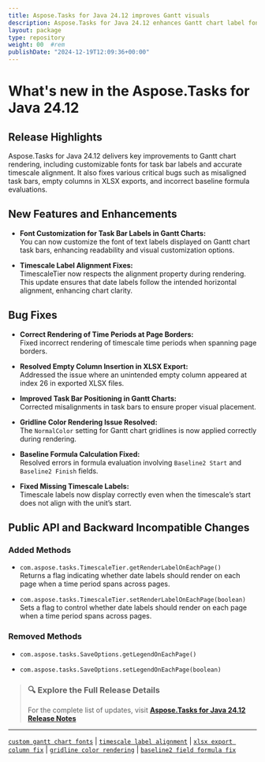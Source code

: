 ```yaml
---
title: Aspose.Tasks for Java 24.12 improves Gantt visuals
description: Aspose.Tasks for Java 24.12 enhances Gantt chart label fonts and fixes issues in XLSX export, timescale rendering, and baseline formula calculations.
layout: package
type: repository
weight: 00	#rem
publishDate: "2024-12-19T12:09:36+00:00"
---
```



# What's new in the Aspose.Tasks for Java 24.12

## Release Highlights

Aspose.Tasks for Java 24.12 delivers key improvements to Gantt chart rendering, including customizable fonts for task bar labels and accurate timescale alignment. It also fixes various critical bugs such as misaligned task bars, empty columns in XLSX exports, and incorrect baseline formula evaluations.

## New Features and Enhancements

- **Font Customization for Task Bar Labels in Gantt Charts:**  
  You can now customize the font of text labels displayed on Gantt chart task bars, enhancing readability and visual customization options.

- **Timescale Label Alignment Fixes:**  
  TimescaleTier now respects the alignment property during rendering. This update ensures that date labels follow the intended horizontal alignment, enhancing chart clarity.

## Bug Fixes

- **Correct Rendering of Time Periods at Page Borders:**  
  Fixed incorrect rendering of timescale time periods when spanning page borders.

- **Resolved Empty Column Insertion in XLSX Export:**  
  Addressed the issue where an unintended empty column appeared at index 26 in exported XLSX files.

- **Improved Task Bar Positioning in Gantt Charts:**  
  Corrected misalignments in task bars to ensure proper visual placement.

- **Gridline Color Rendering Issue Resolved:**  
  The `NormalColor` setting for Gantt chart gridlines is now applied correctly during rendering.

- **Baseline Formula Calculation Fixed:**  
  Resolved errors in formula evaluation involving `Baseline2 Start` and `Baseline2 Finish` fields.

- **Fixed Missing Timescale Labels:**  
  Timescale labels now display correctly even when the timescale’s start does not align with the unit’s start.

## Public API and Backward Incompatible Changes

### Added Methods

- `com.aspose.tasks.TimescaleTier.getRenderLabelOnEachPage()`  
  Returns a flag indicating whether date labels should render on each page when a time period spans across pages.

- `com.aspose.tasks.TimescaleTier.setRenderLabelOnEachPage(boolean)`  
  Sets a flag to control whether date labels should render on each page when a time period spans across pages.

### Removed Methods

- `com.aspose.tasks.SaveOptions.getLegendOnEachPage()`

- `com.aspose.tasks.SaveOptions.setLegendOnEachPage(boolean)`

> ### 🔍 Explore the Full Release Details  
>
> For the complete list of updates, visit **[Aspose.Tasks for Java 24.12 Release Notes](https://releases.aspose.com/tasks/java/release-notes/2024/aspose-tasks-for-java-24-12-release-notes/)**

---

[`custom gantt chart fonts`](https://search.aspose.com/q/custom-gantt-chart-fonts.html) | [`timescale label alignment`](https://search.aspose.com/q/timescale-label-alignment.html) | [`xlsx export column fix`](https://search.aspose.com/q/xlsx-export-column-fix.html) | [`gridline color rendering`](https://search.aspose.com/q/gridline-color-rendering.html) | [`baseline2 field formula fix`](https://search.aspose.com/q/baseline2-field-formula-fix.html)


